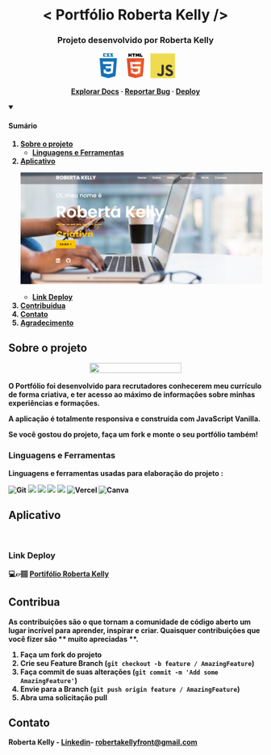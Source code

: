 <h1 align="center">< Portfólio Roberta Kelly /> </h1>
<h3 align="center"> Projeto desenvolvido por Roberta Kelly </h3>
<p align="center">
 <img src="https://raw.githubusercontent.com/devicons/devicon/master/icons/css3/css3-plain-wordmark.svg" alt="css3"  width="50" height="50"/>
<img src="https://raw.githubusercontent.com/devicons/devicon/master/icons/html5/html5-original-wordmark.svg" alt="html5"  width="50" height="50"/>
<img src="https://raw.githubusercontent.com/devicons/devicon/master/icons/javascript/javascript-original.svg" alt="javascript" width="50" height="50"/>
</p>

<p align="center"> 
<a href="https://github.com/RobertaKelly"><strong>Explorar Docs</a>
    ·
<a href="">Reportar Bug</a>
 ·
<a href="https://portifolio-rob.vercel.app/">Deploy</a>
</p>

<details open="open">
  <summary><h4>Sumário</h4></summary>
  <ol>
    <li>
      <a href="#sobre-o-projeto">Sobre o projeto</a>
      <ul>
        <li><a href="#linguagens-e-ferramentas">Linguagens e Ferramentas</a></li>
      </ul>
    </li>
    <li>
      <a href="#aplicativo">Aplicativo</a> 
     <p align="center">
     <img src="https://raw.githubusercontent.com/RobertaKelly/Portifolio-Roberta-Kelly-/master/foto%20portifole.png">
     </p>
       <ul>
        <li><a href="#link-deploy">Link Deploy</a></li>
      </ul>
    </li>
    <li><a href="#contribua">Contribuidua</a></li>
    <li><a href="#contato">Contato</a></li>
    <li><a href="#agradecimento">Agradecimento</a></li>
  </ol>
</details>

## Sobre o projeto
<p align="center">
<img src="https://media-exp1.licdn.com/dms/image/C4E03AQFbmY_wXdlyxQ/profile-displayphoto-shrink_800_800/0/1616708362406?e=1625702400&v=beta&t=xGKPoVViJ3fiL97g7SGObb5OdJaZhEQV1oCPaXA2g_c" width="60%" height="40%">
</p>

**O Portfólio** foi desenvolvido para recrutadores conhecerem meu currículo de forma criativa,  e ter acesso ao máximo de informaçôes sobre minhas experiências e formações.

A aplicação é totalmente responsiva e construída com JavaScript  Vanilla.

Se você gostou do projeto, faça um fork e monte o seu portfólio também! 


### Linguagens e Ferramentas 
Linguagens e ferramentas usadas para elaboração do projeto : 

<img alt="Git" src="https://img.shields.io/badge/git%20-%23F05033.svg?&style=for-the-badge&logo=git&logoColor=white"/> <img src="https://img.shields.io/badge/CSS3-1572B6?style=for-the-badge&logo=css3&logoColor=white"> <img src="https://img.shields.io/badge/HTML5-E34F26?style=for-the-badge&logo=html5&logoColor=white"> <img src="https://img.shields.io/badge/JavaScript-F7DF1E?style=for-the-badge&logo=javascript&logoColor=black"> <img src="https://img.shields.io/badge/GitHub-100000?style=for-the-badge&logo=github&logoColor=white">   <img alt="Vercel" src="https://img.shields.io/badge/vercel%20-%23000000.svg?&style=for-the-badge&logo=vercel&logoColor=white"/> <img alt="Canva" src="https://img.shields.io/badge/Canva%20-%2300C4CC.svg?&style=for-the-badge&logo=Canva&logoColor=white"/>

## Aplicativo
<p align="center">
<img src="" >
</p>

### Link Deploy
💻👉🏽 [Portifólio Roberta Kelly](https://robertakellyportifolio.netlify.app/)


## Contribua

As contribuições são o que tornam a comunidade de código aberto um lugar incrível para aprender, inspirar e criar. Quaisquer contribuições que você fizer são ** muito apreciadas **.

1. Faça um fork do projeto
2. Crie seu Feature Branch (`git checkout -b feature / AmazingFeature`)
3. Faça commit de suas alterações (`git commit -m 'Add some AmazingFeature'`)
4. Envie para a Branch (`git push origin feature / AmazingFeature`)
5. Abra uma solicitação pull

## Contato

Roberta Kelly - [Linkedin](https://www.linkedin.com/in/roberta-kelly/)- robertakellyfront@gmail.com

